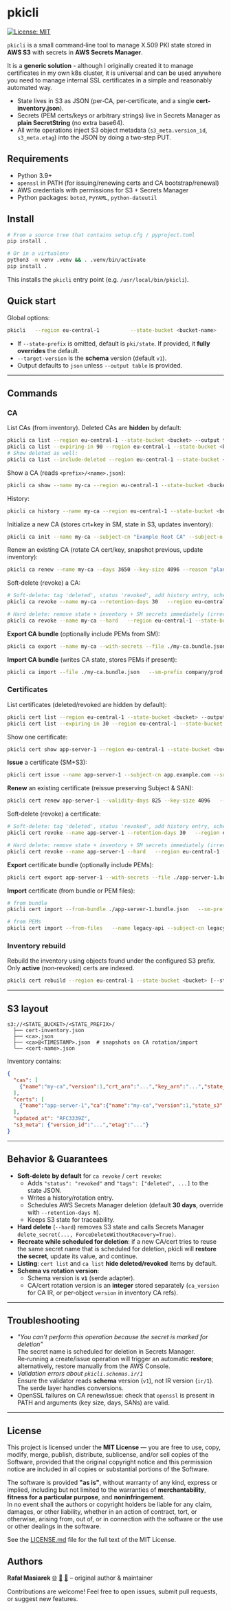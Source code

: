 # pkicli

[![License: MIT](https://img.shields.io/badge/License-MIT-yellow.svg)](LICENSE.md)

`pkicli` is a small command‑line tool to manage X.509 PKI state stored in **AWS S3** with secrets in **AWS Secrets Manager**.

It is a **generic solution** - although I originally created it to manage certificates in my own k8s cluster, it is universal and can be used anywhere you need to manage internal SSL certificates in a simple and reasonably automated way.

- State lives in S3 as JSON (per‑CA, per‑certificate, and a single **cert-inventory.json**).
- Secrets (PEM certs/keys or arbitrary strings) live in Secrets Manager as **plain SecretString** (no extra base64).
- All write operations inject S3 object metadata (`s3_meta.version_id`, `s3_meta.etag`) into the JSON by doing a two‑step PUT.

## Requirements

- Python 3.9+
- `openssl` in PATH (for issuing/renewing certs and CA bootstrap/renewal)
- AWS credentials with permissions for S3 + Secrets Manager
- Python packages: `boto3`, `PyYAML`, `python-dateutil`

## Install

```bash
# From a source tree that contains setup.cfg / pyproject.toml
pip install .

# Or in a virtualenv
python3 -m venv .venv && . .venv/bin/activate
pip install .
```

This installs the `pkicli` entry point (e.g. `/usr/local/bin/pkicli`).

## Quick start

Global options:

```bash
pkicli   --region eu-central-1          --state-bucket <bucket-name>          [--state-prefix pki/state]          [--sm-prefix <path/prefix>]          [--output json|table|yaml]          [--target-version v1]          <command> ...
```

- If `--state-prefix` is omitted, default is `pki/state`. If provided, it **fully overrides** the default.
- `--target-version` is the **schema** version (default `v1`).
- Output defaults to `json` unless `--output table` is provided.

---

## Commands

### CA

List CAs (from inventory). Deleted CAs are **hidden** by default:
```bash
pkicli ca list --region eu-central-1 --state-bucket <bucket> --output table
pkicli ca list --expiring-in 90 --region eu-central-1 --state-bucket <bucket> --output table
# Show deleted as well:
pkicli ca list --include-deleted --region eu-central-1 --state-bucket <bucket> --output table
```

Show a CA (reads `<prefix>/<name>.json`):
```bash
pkicli ca show --name my-ca --region eu-central-1 --state-bucket <bucket> --output table
```

History:
```bash
pkicli ca history --name my-ca --region eu-central-1 --state-bucket <bucket> --output table
```

Initialize a new CA (stores crt+key in SM, state in S3, updates inventory):
```bash
pkicli ca init --name my-ca --subject-cn "Example Root CA" --subject-o "Example Org"   --days 3650 --key-size 4096 --tags prod --tags team:security   --description "Primary CA" --sm-prefix company/prod   --region eu-central-1 --state-bucket <bucket>
```

Renew an existing CA (rotate CA cert/key, snapshot previous, update inventory):
```bash
pkicli ca renew --name my-ca --days 3650 --key-size 4096 --reason "planned-rotation"   --sm-prefix company/prod --region eu-central-1 --state-bucket <bucket>
```

Soft‑delete (revoke) a CA:
```bash
# Soft-delete: tag 'deleted', status 'revoked', add history entry, schedule SM deletion (default 30 days)
pkicli ca revoke --name my-ca --retention-days 30   --region eu-central-1 --state-bucket <bucket>

# Hard delete: remove state + inventory + SM secrets immediately (irreversible)
pkicli ca revoke --name my-ca --hard   --region eu-central-1 --state-bucket <bucket>
```

**Export CA bundle** (optionally include PEMs from SM):
```bash
pkicli ca export --name my-ca --with-secrets --file ./my-ca.bundle.json   --region eu-central-1 --state-bucket <bucket>
```

**Import CA bundle** (writes CA state, stores PEMs if present):
```bash
pkicli ca import --file ./my-ca.bundle.json   --sm-prefix company/prod --region eu-central-1 --state-bucket <bucket>
```

### Certificates

List certificates (deleted/revoked are hidden by default):
```bash
pkicli cert list --region eu-central-1 --state-bucket <bucket> --output table
pkicli cert list --expiring-in 30 --region eu-central-1 --state-bucket <bucket> --output table
```

Show one certificate:
```bash
pkicli cert show app-server-1 --region eu-central-1 --state-bucket <bucket> --output table
```

**Issue** a certificate (SM+S3):
```bash
pkicli cert issue --name app-server-1 --subject-cn app.example.com --subject-o "Example Org"   --san app.example.com --san 10.0.1.10 --key-algo rsa --key-size 4096 --validity-days 825   --ca-name my-ca --sm-prefix company/prod --tags prod --description "Frontend TLS"   --region eu-central-1 --state-bucket <bucket>
```

**Renew** an existing certificate (reissue preserving Subject & SAN):
```bash
pkicli cert renew app-server-1 --validity-days 825 --key-size 4096   --sm-prefix company/prod --region eu-central-1 --state-bucket <bucket>
```

Soft‑delete (revoke) a certificate:
```bash
# Soft-delete: tag 'deleted', status 'revoked', add history entry, schedule SM deletion (default 30 days)
pkicli cert revoke --name app-server-1 --retention-days 30   --region eu-central-1 --state-bucket <bucket>

# Hard delete: remove state + inventory + SM secrets immediately (irreversible)
pkicli cert revoke --name app-server-1 --hard   --region eu-central-1 --state-bucket <bucket>
```

**Export** certificate bundle (optionally include PEMs):
```bash
pkicli cert export app-server-1 --with-secrets --file ./app-server-1.bundle.json   --region eu-central-1 --state-bucket <bucket>
```

**Import** certificate (from bundle or PEM files):
```bash
# from bundle
pkicli cert import --from-bundle ./app-server-1.bundle.json   --sm-prefix company/prod --region eu-central-1 --state-bucket <bucket>

# from PEMs
pkicli cert import --from-files   --name legacy-api --subject-cn legacy-api --subject-o "Example Org"   --san legacy-api --san 10.0.2.15   --crt ./legacy-api.crt --key ./legacy-api.key   --ca-name my-ca --tags legacy --description "Migrated"   --sm-prefix company/prod --region eu-central-1 --state-bucket <bucket>
```

### Inventory rebuild

Rebuild the inventory using objects found under the configured S3 prefix. Only **active** (non‑revoked) certs are indexed.
```bash
pkicli cert rebuild --region eu-central-1 --state-bucket <bucket> [--state-prefix pki/state] [--target-version v1]
```

---

## S3 layout

```
s3://<STATE_BUCKET>/<STATE_PREFIX>/
  ├── cert-inventory.json
  ├── <ca>.json
  ├── <ca>@<TIMESTAMP>.json  # snapshots on CA rotation/import
  └── <cert-name>.json
```

Inventory contains:
```json
{
  "cas": [
    {"name":"my-ca","version":1,"crt_arn":"...","key_arn":"...","state_s3":"s3://.../my-ca.json"}
  ],
  "certs": [
    {"name":"app-server-1","ca":{"name":"my-ca","version":1,"state_s3":"s3://.../my-ca.json"},"metadata":{"...":"..."}}
  ],
  "updated_at": "RFC3339Z",
  "s3_meta": {"version_id":"...","etag":"..."}
}
```

---

## Behavior & Guarantees

- **Soft‑delete by default** for `ca revoke` / `cert revoke`:
  - Adds `"status": "revoked"` and `"tags": ["deleted", ...]` to the state JSON.
  - Writes a history/rotation entry.
  - Schedules AWS Secrets Manager deletion (default **30 days**, override with `--retention-days N`).
  - Keeps S3 state for traceability.
- **Hard delete** (`--hard`) removes S3 state and calls Secrets Manager `delete_secret(..., ForceDeleteWithoutRecovery=True)`.
- **Recreate while scheduled for deletion**: if a new CA/cert tries to reuse the same secret name that is scheduled for deletion,
  pkicli will **restore the secret**, update its value, and continue.
- **Listing**: `cert list` and `ca list` **hide deleted/revoked** items by default.
- **Schema vs rotation version**:
  - Schema version is **`v1`** (serde adapter).  
  - CA/cert rotation version is an **integer** stored separately (`ca_version` for CA IR, or per‑object `version` in inventory CA refs).

---

## Troubleshooting

- *"You can't perform this operation because the secret is marked for deletion"*  
  The secret name is scheduled for deletion in Secrets Manager. Re‑running a create/issue operation will trigger an automatic **restore**; alternatively, restore manually from the AWS Console.
- *Validation errors about `pkicli.schemas.ir/1`*  
  Ensure the validator reads **schema** version (`v1`), not IR version (`ir/1`). The serde layer handles conversions.
- OpenSSL failures on CA renew/issue: check that `openssl` is present in PATH and arguments (key size, days, SANs) are valid.

---

## License

This project is licensed under the **MIT License** — you are free to use, copy, modify, merge, publish, distribute, sublicense, and/or sell copies of the Software, provided that the original copyright notice and this permission notice are included in all copies or substantial portions of the Software.

The software is provided **"as is"**, without warranty of any kind, express or implied, including but not limited to the warranties of **merchantability**, **fitness for a particular purpose**, and **noninfringement**.  
In no event shall the authors or copyright holders be liable for any claim, damages, or other liability, whether in an action of contract, tort, or otherwise, arising from, out of, or in connection with the software or the use or other dealings in the software.

See the [LICENSE.md](LICENSE.md) file for the full text of the MIT License.

## Authors

**Rafał Masiarek** [🌐](https://masiarek.pl)  [🐙](https://github.com/rafalmasiarek) [📧](mailto:rafal@masiarek.pl) – original author & maintainer  

Contributions are welcome! Feel free to open issues, submit pull requests, or suggest new features.